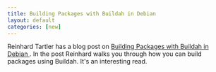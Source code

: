 ```yaml
---
title: Building Packages with Buildah in Debian  
layout: default
categories: [new]
---
```


Reinhard Tartler has a blog post on [Building Packages with Buildah in Debian ](https://tauware.blogspot.com/2020/04/building-packages-with-buildah-in-debian.html).  In the post Reinhard walks you through how you can build packages using Buildah.  It's an interesting read.
